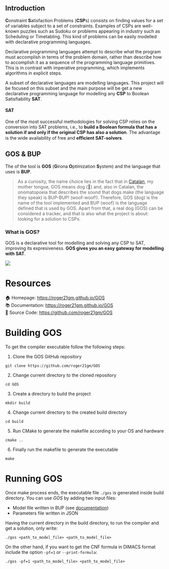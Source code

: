 ## Introduction

**C**onstraint **S**atisfaction Problems \(**CSP**s\) consists on finding values for a set of variables subject to a set of constraints. Examples of CSPs are well-known puzzles such as Sudoku or problems appearing in industry such as Scheduling or Timetabling. This kind of problems can be easily modelled with declarative programming languages.

Declarative programming languages attempt to describe what the program must accomplish in terms of the problem domain, rather than describe how to accomplish it as a sequence of the programming language primitives. This is in contrast with imperative programming, which implements algorithms in explicit steps.

A subset of declarative languages are modelling languages. This project will be focused on this subset and the main purpose will be get a new declarative programming language for modelling any **CSP** to Boolean Satisfiability **SAT**.

#### SAT

One of the most successful methodologies for solving CSP relies on the conversion into SAT problems, i.e., to **build a Boolean formula that has a solution if and only if the original CSP has also a solution**. The advantage is the wide availability of free and **eﬀicient SAT-solvers**.

## GOS & BUP

The of the tool is **GOS** \(**G**irona **O**ptimization **S**ystem\) and the language that uses is **BUP**.

> As a curiosity, the name choice lies in the fact that in [Catalan](https://en.wikipedia.org/wiki/Catalan_language), my mother tongue, GOS means dog (:dog:) and, also in Catalan, the onomatopoeia that describes the sound that dogs make \(the language they speak\) is BUP-BUP! \(woof-woof!\). Therefore, GOS \(dog\) is the name of the tool implemented and BUP \(woof\) is the language defined that is used by GOS. Apart from that, a real dog \(GOS\) can be considered a tracker, and that is also what the project is about: looking for a solution to CSPs.

### What is GOS?

GOS is a declarative tool for modelling and solving any CSP to SAT, improving its expresiveness. **GOS gives you an easy gateway for modelling with SAT**.

![](https://i.imgur.com/orO0kZ8.jpg)

# Resources

:house: Homepage: https://roger21gm.github.io/GOS <br/>
:books: Documentation: https://roger21gm.github.io/GOS <br/>
:file_folder: Source Code: https://github.com/roger21gm/GOS <br/>

# Building GOS

To get the compiler executable follow the following steps:

1. Clone the GOS GitHub repository
```
git clone https://github.com/roger21gm/GOS
```
2. Change current directory to the cloned repository
```
cd GOS
```
3. Create a directory to build the project
```
mkdir build
```
4. Change current directory to the created build directory
```
cd build
```
5. Run CMake to generate the makefile according to your OS and hardware
```
cmake ..
```
6. Finally run the makefile to generate the executable
```
make
```

# Running GOS

Once make process ends, the executable file `./gos` is generated inside build directory. You can use *GOS* by adding two input files:
- Model file written in BUP (see [documentation](https://roger21gm.github.io/GOS))
- Parameters file written in JSON 

Having the current directory in the build directory, to run the compiler and get a solution, only write:
```
./gos <path_to_model_file> <path_to_model_file>
```

On the other hand, if you want to get the CNF formula in DIMACS format include the option `-pf=1` or `--print-formula`:
```
./gos -pf=1 <path_to_model_file> <path_to_model_file>
```
